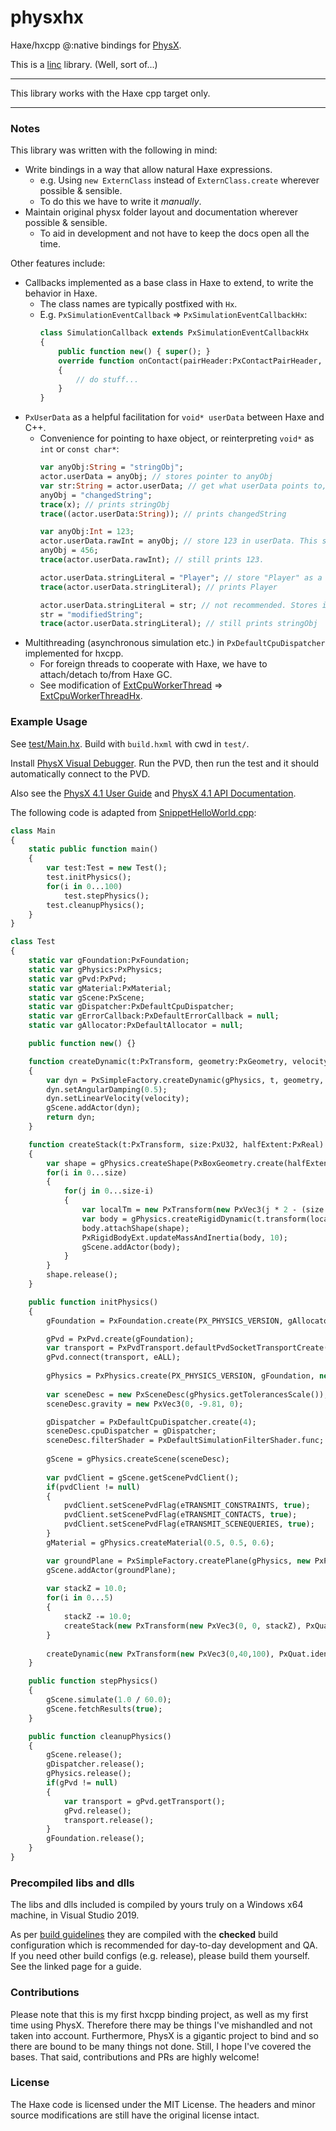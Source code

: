 # physxhx

Haxe/hxcpp @:native bindings for [PhysX](https://github.com/NVIDIAGameWorks/PhysX).

This is a [linc](http://snowkit.github.io/linc/) library. (Well, sort of...)

---

This library works with the Haxe cpp target only.

---

### Notes

This library was written with the following in mind:
- Write bindings in a way that allow natural Haxe expressions.
  - e.g. Using `new ExternClass` instead of `ExternClass.create` wherever possible & sensible.
  - To do this we have to write it *manually*.
- Maintain original physx folder layout and documentation wherever possible & sensible.
  - To aid in development and not have to keep the docs open all the time.

Other features include:
- Callbacks implemented as a base class in Haxe to extend, to write the behavior in Haxe.
  - The class names are typically postfixed with `Hx`.
  - E.g. `PxSimulationEventCallback` => `PxSimulationEventCallbackHx`:
    ```haxe
    class SimulationCallback extends PxSimulationEventCallbackHx
    {
        public function new() { super(); }
        override function onContact(pairHeader:PxContactPairHeader, pairs:Array<PxContactPair>)
        {
            // do stuff...
        }
    }
    ```
- `PxUserData` as a helpful facilitation for `void* userData` between Haxe and C++.
  - Convenience for pointing to haxe object, or reinterpreting `void*` as `int` or `const char*`: 
    ```haxe
    var anyObj:String = "stringObj";
    actor.userData = anyObj; // stores pointer to anyObj
    var str:String = actor.userData; // get what userData points to, as a String
    anyObj = "changedString";
    trace(x); // prints stringObj
    trace((actor.userData:String)); // prints changedString

    var anyObj:Int = 123;
    actor.userData.rawInt = anyObj; // store 123 in userData. This simply treats the void* as int
    anyObj = 456;
    trace(actor.userData.rawInt); // still prints 123.

    actor.userData.stringLiteral = "Player"; // store "Player" as a const char*
    trace(actor.userData.stringLiteral); // prints Player

    actor.userData.stringLiteral = str; // not recommended. Stores internal data of str, which may get GC'ed and data overwritten
    str = "modifiedString";
    trace(actor.userData.stringLiteral); // still prints stringObj
    ```
- Multithreading (asynchronous simulation etc.) in `PxDefaultCpuDispatcher` implemented for hxcpp.
  - For foreign threads to cooperate with Haxe, we have to attach/detach to/from Haxe GC.
  - See modification of [ExtCpuWorkerThread](https://github.com/NVIDIAGameWorks/PhysX/blob/4.1/physx/source/physxextensions/src/ExtCpuWorkerThread.cpp) => [ExtCpuWorkerThreadHx](src/linc/include/ExtCpuWorkerThreadHx.cpp).

### Example Usage

See [test/Main.hx](test/Main.hx). Build with `build.hxml` with cwd in `test/`.

Install [PhysX Visual Debugger](https://developer.nvidia.com/physx-visual-debugger).
Run the PVD, then run the test and it should automatically connect to the PVD.

Also see the [PhysX 4.1 User Guide](https://gameworksdocs.nvidia.com/PhysX/4.1/documentation/physxguide/Index.html) and [PhysX 4.1 API Documentation](https://gameworksdocs.nvidia.com/PhysX/4.1/documentation/physxapi/files/index.html).

The following code is adapted from [SnippetHelloWorld.cpp](https://github.com/NVIDIAGameWorks/PhysX/blob/4.1/physx/snippets/snippethelloworld/SnippetHelloWorld.cpp):
```haxe
class Main
{
    static public function main()
    {
        var test:Test = new Test();
        test.initPhysics();
        for(i in 0...100)
            test.stepPhysics();
        test.cleanupPhysics();
    }
}

class Test
{
    static var gFoundation:PxFoundation;
    static var gPhysics:PxPhysics;
    static var gPvd:PxPvd;
    static var gMaterial:PxMaterial;
    static var gScene:PxScene;
    static var gDispatcher:PxDefaultCpuDispatcher;
    static var gErrorCallback:PxDefaultErrorCallback = null;
    static var gAllocator:PxDefaultAllocator = null;

    public function new() {}

    function createDynamic(t:PxTransform, geometry:PxGeometry, velocity:PxVec3):PxRigidDynamic
    {
        var dyn = PxSimpleFactory.createDynamic(gPhysics, t, geometry, gMaterial, 10);
        dyn.setAngularDamping(0.5);
        dyn.setLinearVelocity(velocity);
        gScene.addActor(dyn);
        return dyn;
    }

    function createStack(t:PxTransform, size:PxU32, halfExtent:PxReal)
    {
        var shape = gPhysics.createShape(PxBoxGeometry.create(halfExtent, halfExtent, halfExtent), gMaterial);
        for(i in 0...size)
        {
            for(j in 0...size-i)
            {
                var localTm = new PxTransform(new PxVec3(j * 2 - (size - i), i * 2 + 1, 0) * halfExtent, PxQuat.identity());
                var body = gPhysics.createRigidDynamic(t.transform(localTm));
                body.attachShape(shape);
                PxRigidBodyExt.updateMassAndInertia(body, 10);
                gScene.addActor(body);
            }
        }
        shape.release();
    }

    public function initPhysics()
    {
        gFoundation = PxFoundation.create(PX_PHYSICS_VERSION, gAllocator, gErrorCallback);

        gPvd = PxPvd.create(gFoundation);
        var transport = PxPvdTransport.defaultPvdSocketTransportCreate("127.0.0.1", 5425, 10);
        gPvd.connect(transport, eALL);
    
        gPhysics = PxPhysics.create(PX_PHYSICS_VERSION, gFoundation, new PxTolerancesScale(), true, gPvd);
    
        var sceneDesc = new PxSceneDesc(gPhysics.getTolerancesScale());
        sceneDesc.gravity = new PxVec3(0, -9.81, 0);

        gDispatcher = PxDefaultCpuDispatcher.create(4);
        sceneDesc.cpuDispatcher	= gDispatcher;
        sceneDesc.filterShader = PxDefaultSimulationFilterShader.func;
        
        gScene = gPhysics.createScene(sceneDesc);
    
        var pvdClient = gScene.getScenePvdClient();
        if(pvdClient != null)
        {
            pvdClient.setScenePvdFlag(eTRANSMIT_CONSTRAINTS, true);
            pvdClient.setScenePvdFlag(eTRANSMIT_CONTACTS, true);
            pvdClient.setScenePvdFlag(eTRANSMIT_SCENEQUERIES, true);
        }
        gMaterial = gPhysics.createMaterial(0.5, 0.5, 0.6);

        var groundPlane = PxSimpleFactory.createPlane(gPhysics, new PxPlane(0, 1, 0, 0), gMaterial);
        gScene.addActor(groundPlane);
        
        var stackZ = 10.0;
        for(i in 0...5)
        {
            stackZ -= 10.0;
            createStack(new PxTransform(new PxVec3(0, 0, stackZ), PxQuat.identity()), 10, 2.0);
        }
        
        createDynamic(new PxTransform(new PxVec3(0,40,100), PxQuat.identity()), new PxSphereGeometry(10), new PxVec3(0,-50,-100));
    }

    public function stepPhysics()
    {
        gScene.simulate(1.0 / 60.0);
        gScene.fetchResults(true);
    }

    public function cleanupPhysics()
    {
        gScene.release();
        gDispatcher.release();
        gPhysics.release();
        if(gPvd != null)
        {
            var transport = gPvd.getTransport();
            gPvd.release();
            transport.release();
        }
        gFoundation.release();
    }
}
```

### Precompiled libs and dlls

The libs and dlls included is compiled by yours truly on a Windows x64 machine, in Visual Studio 2019.

As per [build guidelines](https://gameworksdocs.nvidia.com/PhysX/4.1/documentation/physxguide/Manual/BuildingWithPhysX.html) they are compiled with the **checked** build configuration which is recommended for day-to-day development and QA. If you need other build configs (e.g. release), please build them yourself. See the linked page for a guide.

### Contributions

Please note that this is my first hxcpp binding project, as well as my first time using PhysX. Therefore there may be things I've mishandled and not taken into account. Furthermore, PhysX is a gigantic project to bind and so there are bound to be many things not done. Still, I hope I've covered the bases. That said, contributions and PRs are highly welcome!

### License

The Haxe code is licensed under the MIT License. The headers and minor source modifications are still have the original license intact.